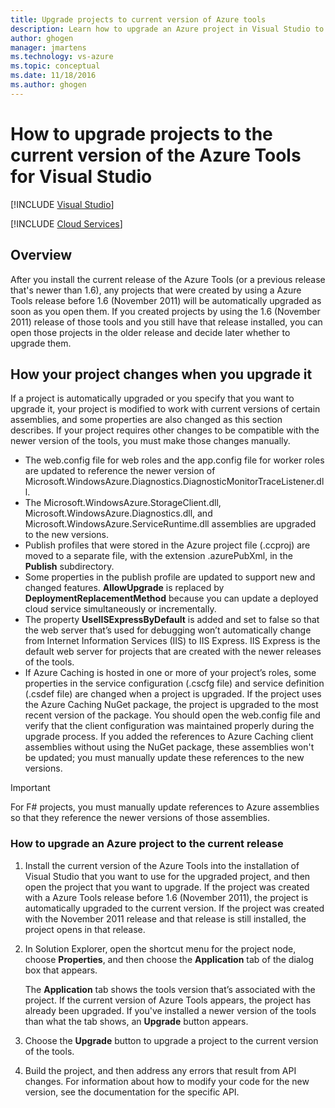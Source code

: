 ```yaml
---
title: Upgrade projects to current version of Azure tools
description: Learn how to upgrade an Azure project in Visual Studio to the current version of the Azure tools
author: ghogen
manager: jmartens
ms.technology: vs-azure
ms.topic: conceptual
ms.date: 11/18/2016
ms.author: ghogen
---
```

# How to upgrade projects to the current version of the Azure Tools for Visual Studio

 [!INCLUDE [Visual Studio](~/includes/applies-to-version/vs-windows-only.md)]

 [!INCLUDE [Cloud Services](./includes/cloud-services-legacy.md)]

## Overview
After you install the current release of the Azure Tools (or a previous release that's newer than 1.6), any projects that were created by using a Azure Tools release before 1.6 (November 2011) will be automatically upgraded as soon as you open them. If you created projects by using the 1.6 (November 2011) release of those tools and you still have that release installed, you can open those projects in the older release and decide later whether to upgrade them.

## How your project changes when you upgrade it
If a project is automatically upgraded or you specify that you want to upgrade it, your project is modified to work with current versions of certain assemblies, and some properties are also changed as this section describes. If your project requires other changes to be compatible with the newer version of the tools, you must make those changes manually.

* The web.config file for web roles and the app.config file for worker roles are updated to reference the newer version of Microsoft.WindowsAzure.Diagnostics.DiagnosticMonitorTraceListener.dll.
* The Microsoft.WindowsAzure.StorageClient.dll, Microsoft.WindowsAzure.Diagnostics.dll, and Microsoft.WindowsAzure.ServiceRuntime.dll assemblies are upgraded to the new versions.
* Publish profiles that were stored in the Azure project file (.ccproj) are moved to a separate file, with the extension .azurePubXml, in the **Publish** subdirectory.
* Some properties in the publish profile are updated to support new and changed features. **AllowUpgrade** is replaced by **DeploymentReplacementMethod** because you can update a deployed cloud service simultaneously or incrementally.
* The property **UseIISExpressByDefault** is added and set to false so that the web server that’s used for debugging won’t automatically change from Internet Information Services (IIS) to IIS Express. IIS Express is the default web server for projects that are created with the newer releases of the tools.
* If Azure Caching is hosted in one or more of your project’s roles, some properties in the service configuration (.cscfg file) and service definition (.csdef file) are changed when a project is upgraded. If the project uses the Azure Caching NuGet package, the project is upgraded to the most recent version of the package. You should open the web.config file and verify that the client configuration was maintained properly during the upgrade process. If you added the references to Azure Caching client assemblies without using the NuGet package, these assemblies won't be updated; you must manually update these references to the new versions.

> [!IMPORTANT]
> For F# projects, you must manually update references to Azure assemblies so that they reference the newer versions of those assemblies.
>
>

### How to upgrade an Azure project to the current release
1. Install the current version of the Azure Tools into the installation of Visual Studio that you want to use for the upgraded project, and then open the project that you want to upgrade. If the project was created with a Azure Tools release before 1.6 (November 2011), the project is automatically upgraded to the current version. If the project was created with the November 2011 release and that release is still installed, the project opens in that release.
2. In Solution Explorer, open the shortcut menu for the project node, choose **Properties**, and then choose the **Application** tab of the dialog box that appears.

    The **Application** tab shows the tools version that’s associated with the project. If the current version of Azure Tools appears, the project has already been upgraded. If you've installed a newer version of the tools than what the tab shows, an **Upgrade** button appears.
3. Choose the **Upgrade** button to upgrade a project to the current version of the tools.
4. Build the project, and then address any errors that result from API changes. For information about how to modify your code for the new version, see the documentation for the specific API.
